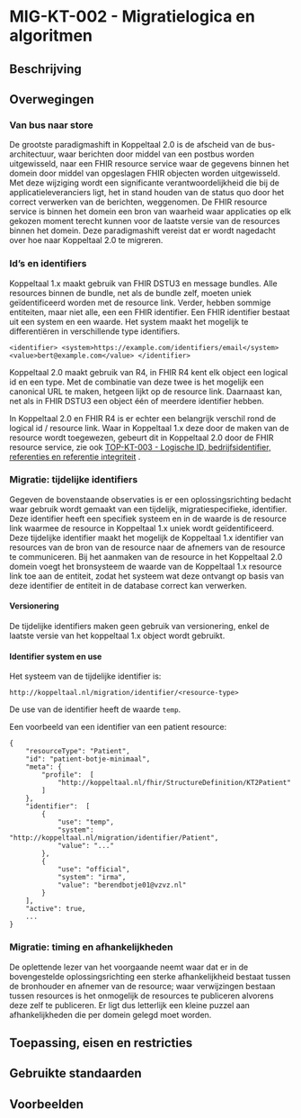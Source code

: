 # MIG-KT-002 - Migratielogica en algoritmen

## Beschrijving <a href="#beschrijving" id="beschrijving"></a>

## Overwegingen <a href="#overwegingen" id="overwegingen"></a>

### Van bus naar store <a href="#van-bus-naar-store" id="van-bus-naar-store"></a>

De grootste paradigmashift in Koppeltaal 2.0 is de afscheid van de bus-architectuur, waar berichten door middel van een postbus worden uitgewisseld, naar een FHIR resource service waar de gegevens binnen het domein door middel van opgeslagen FHIR objecten worden uitgewisseld. Met deze wijziging wordt een significante verantwoordelijkheid die bij de applicatieleveranciers ligt, het in stand houden van de status quo door het correct verwerken van de berichten, weggenomen. De FHIR resource service is binnen het domein een bron van waarheid waar applicaties op elk gekozen moment terecht kunnen voor de laatste versie van de resources binnen het domein. Deze paradigmashift vereist dat er wordt nagedacht over hoe naar Koppeltaal 2.0 te migreren.

### Id’s en identifiers <a href="#ids-en-identifiers" id="ids-en-identifiers"></a>

Koppeltaal 1.x maakt gebruik van FHIR DSTU3 en message bundles. Alle resources binnen de bundle, net als de bundle zelf, moeten uniek geïdentificeerd worden met de resource link. Verder, hebben sommige entiteiten, maar niet alle, een een FHIR identifier. Een FHIR identifier bestaat uit een system en een waarde. Het system maakt het mogelijk te differentiëren in verschillende type identifiers.

`<identifier> <system>https://example.com/identifiers/email</system> <value>bert@example.com</value> </identifier>`

Koppeltaal 2.0 maakt gebruik van R4, in FHIR R4 kent elk object een logical id en een type. Met de combinatie van deze twee is het mogelijk een canonical URL te maken, hetgeen lijkt op de resource link. Daarnaast kan, net als in FHIR DSTU3 een object één of meerdere identifier hebben.

In Koppeltaal 2.0 en FHIR R4 is er echter een belangrijk verschil rond de logical id / resource link. Waar in Koppeltaal 1.x deze door de maken van de resource wordt toegewezen, gebeurt dit in Koppeltaal 2.0 door de FHIR resource service, zie ook [TOP-KT-003 - Logische ID, bedrijfsidentifier, referenties en referentie integriteit](https://vzvz.atlassian.net/wiki/spaces/KTSA/pages/27066395) .

### Migratie: tijdelijke identifiers <a href="#migratie-tijdelijke-identifiers" id="migratie-tijdelijke-identifiers"></a>

Gegeven de bovenstaande observaties is er een oplossingsrichting bedacht waar gebruik wordt gemaakt van een tijdelijk, migratiespecifieke, identifier. Deze identifier heeft een specifiek systeem en in de waarde is de resource link waarmee de resource in Koppeltaal 1.x uniek wordt geïdentificeerd. Deze tijdelijke identifier maakt het mogelijk de Koppeltaal 1.x identifier van resources van de bron van de resource naar de afnemers van de resource te communiceren. Bij het aanmaken van de resource in het Koppeltaal 2.0 domein voegt het bronsysteem de waarde van de Koppeltaal 1.x resource link toe aan de entiteit, zodat het systeem wat deze ontvangt op basis van deze identifier de entiteit in de database correct kan verwerken.

#### Versionering
De tijdelijke identifiers maken geen gebruik van versionering, enkel de laatste versie van het koppeltaal 1.x object wordt gebruikt.

#### Identifier system en use
Het systeem van de tijdelijke identifier is:
```
http://koppeltaal.nl/migration/identifier/<resource-type>
```
De use van de identifier heeft de waarde `temp`.

Een voorbeeld van een identifier van een patient resource:

```
{
    "resourceType": "Patient",
    "id": "patient-botje-minimaal",
    "meta": {
        "profile":  [
            "http://koppeltaal.nl/fhir/StructureDefinition/KT2Patient"
        ]
    },
    "identifier":  [
        {
            "use": "temp",
            "system": "http://koppeltaal.nl/migration/identifier/Patient",
            "value": "..."
        },
        {
            "use": "official",
            "system": "irma",
            "value": "berendbotje01@vzvz.nl"
        }
    ],
    "active": true,
    ...
}
```

### Migratie: timing en afhankelijkheden <a href="#migratie-timing-en-afhankelijkheden" id="migratie-timing-en-afhankelijkheden"></a>

De oplettende lezer van het voorgaande neemt waar dat er in de bovengestelde oplossingsrichting een sterke afhankelijkheid bestaat tussen de bronhouder en afnemer van de resource; waar verwijzingen bestaan tussen resources is het onmogelijk de resources te publiceren alvorens deze zelf te publiceren. Er ligt dus letterlijk een kleine puzzel aan afhankelijkheden die per domein gelegd moet worden.

## Toepassing, eisen en restricties <a href="#toepassing-eisen-en-restricties" id="toepassing-eisen-en-restricties"></a>

## Gebruikte standaarden <a href="#gebruikte-standaarden" id="gebruikte-standaarden"></a>

## Voorbeelden <a href="#voorbeelden" id="voorbeelden"></a>

